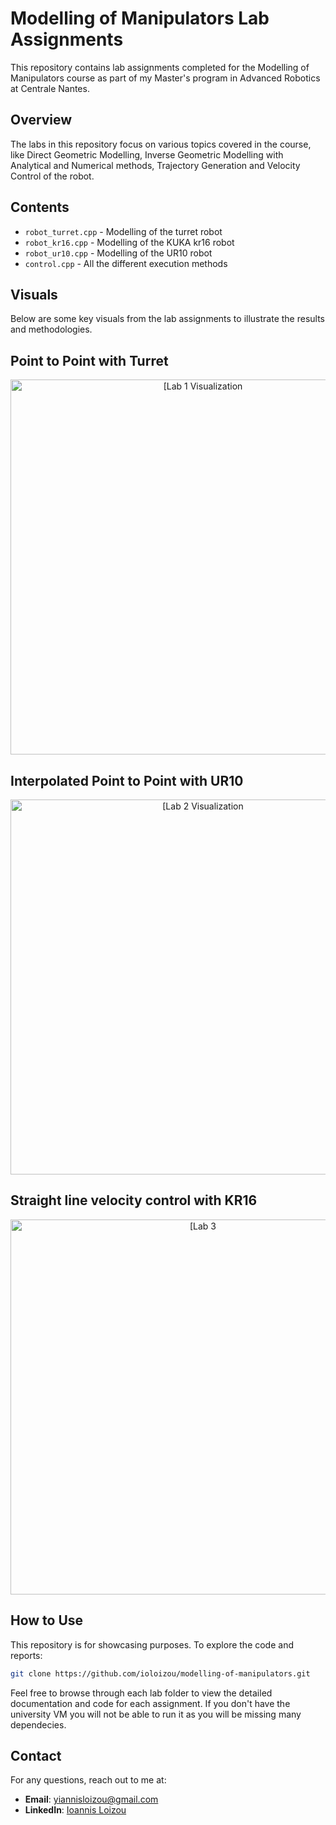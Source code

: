 # Modelling of Manipulators Lab Assignments

This repository contains lab assignments completed for the Modelling of Manipulators course as part of my Master's program in Advanced Robotics at Centrale Nantes.

## Overview

The labs in this repository focus on various topics covered in the course, like Direct Geometric Modelling, Inverse Geometric Modelling with Analytical and Numerical methods, Trajectory Generation and Velocity Control of the robot.

## Contents

- `robot_turret.cpp` - Modelling of the turret robot
- `robot_kr16.cpp` - Modelling of the KUKA kr16 robot
- `robot_ur10.cpp` - Modelling of the UR10 robot
- `control.cpp` - All the different execution methods

## Visuals

Below are some key visuals from the lab assignments to illustrate the results and methodologies.

## Point to Point with Turret  
  <p align="center">
  <img src="https://github.com/user-attachments/assets/b2cfed07-e291-4330-90b3-a7e7ac2c7450" alt="[Lab 1 Visualization" width="600">
  </p>

## Interpolated Point to Point with UR10  
  <p align="center">
  <img src="https://github.com/user-attachments/assets/9598375f-c11e-4ddf-a89a-78f22e04abff" alt="[Lab 2 Visualization" width="600">
  </p>
  
## Straight line velocity control with KR16 
  <p align="center">
  <img src="https://github.com/user-attachments/assets/f982fdd9-3b0b-481a-a2c7-0e0c34096fe8" alt="[Lab 3" width="600">
  </p>

## How to Use

This repository is for showcasing purposes. To explore the code and reports:

```bash
git clone https://github.com/ioloizou/modelling-of-manipulators.git
```

Feel free to browse through each lab folder to view the detailed documentation and code for each assignment. 
If you don't have the university VM you will not be able to run it as you will be missing many dependecies.

## Contact

For any questions, reach out to me at:

- **Email**: [yiannisloizou@gmail.com](mailto:yiannisloizou@gmail.com)
- **LinkedIn**: [Ioannis Loizou](https://www.linkedin.com/in/ioannis-loizou-80b64615a/)
